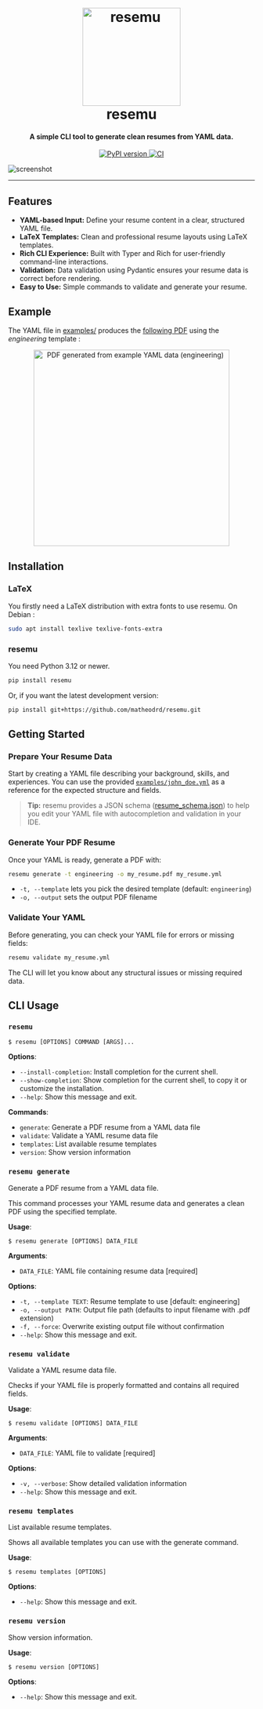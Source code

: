 <h1 align="center">
  <br>
  <img src="docs/img/resemu.png" alt="resemu" width="200">
  <br>
  resemu
  <br>
</h1>

<h4 align="center">A simple CLI tool to generate clean resumes from YAML data.</h4>

<p align="center">
  <a href="https://pypi.org/project/resemu">
    <img src="https://img.shields.io/pypi/v/resemu?logo=pypi"
        alt="PyPI version">
  </a>
  <a href="https://github.com/matheodrd/resemu/actions/workflows/publish.yml">
    <img src="https://github.com/matheodrd/resemu/actions/workflows/publish.yml/badge.svg"
        alt="CI">
  </a>
</p>

![screenshot](docs/img/resemu-demo.gif)

---

## Features

- **YAML-based Input:** Define your resume content in a clear, structured YAML file.
- **LaTeX Templates:** Clean and professional resume layouts using LaTeX templates.
- **Rich CLI Experience:** Built with Typer and Rich for user-friendly command-line interactions.
- **Validation:** Data validation using Pydantic ensures your resume data is correct before rendering.
- **Easy to Use:** Simple commands to validate and generate your resume.

## Example

The YAML file in [examples/](examples/john_doe.yml) produces the [following PDF](examples/output/john_doe.pdf) using the *engineering* template :

<div align="center">

<img src="docs/img/pdf-resume.jpg" alt="PDF generated from example YAML data (engineering)" width="400"/>
</div>

## Installation

### LaTeX

You firstly need a LaTeX distribution with extra fonts to use resemu. On Debian :

```bash
sudo apt install texlive texlive-fonts-extra
```

### resemu

You need Python 3.12 or newer.

```bash
pip install resemu
```

Or, if you want the latest development version:

```bash
pip install git+https://github.com/matheodrd/resemu.git
```

## Getting Started

### Prepare Your Resume Data

Start by creating a YAML file describing your background, skills, and experiences. You can use the provided [`examples/john_doe.yml`](examples/john_doe.yml) as a reference for the expected structure and fields.

> **Tip:** resemu provides a JSON schema ([resume_schema.json](schema/resemu.schema.json)) to help you edit your YAML file with autocompletion and validation in your IDE.

### Generate Your PDF Resume

Once your YAML is ready, generate a PDF with:

```bash
resemu generate -t engineering -o my_resume.pdf my_resume.yml
```

- `-t, --template` lets you pick the desired template (default: `engineering`)
- `-o, --output` sets the output PDF filename

### Validate Your YAML

Before generating, you can check your YAML file for errors or missing fields:

```bash
resemu validate my_resume.yml
```

The CLI will let you know about any structural issues or missing required data.

## CLI Usage

### `resemu`

```console
$ resemu [OPTIONS] COMMAND [ARGS]...
```

**Options**:

* `--install-completion`: Install completion for the current shell.
* `--show-completion`: Show completion for the current shell, to copy it or customize the installation.
* `--help`: Show this message and exit.

**Commands**:

* `generate`: Generate a PDF resume from a YAML data file
* `validate`: Validate a YAML resume data file
* `templates`: List available resume templates
* `version`: Show version information

### `resemu generate`

Generate a PDF resume from a YAML data file.

This command processes your YAML resume data and generates a clean PDF using the specified template.

**Usage**:

```console
$ resemu generate [OPTIONS] DATA_FILE
```

**Arguments**:

* `DATA_FILE`: YAML file containing resume data  [required]

**Options**:

* `-t, --template TEXT`: Resume template to use  [default: engineering]
* `-o, --output PATH`: Output file path (defaults to input filename with .pdf extension)
* `-f, --force`: Overwrite existing output file without confirmation
* `--help`: Show this message and exit.

### `resemu validate`

Validate a YAML resume data file.

Checks if your YAML file is properly formatted and contains all required fields.

**Usage**:

```console
$ resemu validate [OPTIONS] DATA_FILE
```

**Arguments**:

* `DATA_FILE`: YAML file to validate  [required]

**Options**:

* `-v, --verbose`: Show detailed validation information
* `--help`: Show this message and exit.

### `resemu templates`

List available resume templates.

Shows all available templates you can use with the generate command.

**Usage**:

```console
$ resemu templates [OPTIONS]
```

**Options**:

* `--help`: Show this message and exit.

### `resemu version`

Show version information.

**Usage**:

```console
$ resemu version [OPTIONS]
```

**Options**:

* `--help`: Show this message and exit.
